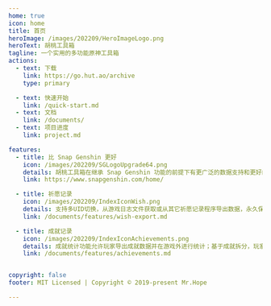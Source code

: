 ```yaml
---
home: true
icon: home
title: 首页
heroImage: /images/202209/HeroImageLogo.png
heroText: 胡桃工具箱
tagline: 一个实用的多功能原神工具箱
actions:
  - text: 下载
    link: https://go.hut.ao/archive
    type: primary

  - text: 快速开始
    link: /quick-start.md
  - text: 文档
    link: /documents/
  - text: 项目进度
    link: project.md

features:
  - title: 比 Snap Genshin 更好
    icon: /images/202209/SGLogoUpgrade64.png
    details: 胡桃工具箱在继承 Snap Genshin 功能的前提下有更广泛的数据支持和更好的客户端性能表现
    link: https://www.snapgenshin.com/home/

  - title: 祈愿记录
    icon: /images/202209/IndexIconWish.png
    details: 支持多UID切换，从游戏日志文件获取或从其它祈愿记录程序导出数据，永久保留玩家的祈愿记录
    link: /documents/features/wish-export.md

  - title: 成就记录
    icon: /images/202209/IndexIconAchievements.png
    details: 成就统计功能允许玩家导出成就数据并在游戏外进行统计；基于成就拆分，玩家可以对隐藏成就的阶段性目标进行管理
    link: /documents/features/achievements.md


copyright: false
footer: MIT Licensed | Copyright © 2019-present Mr.Hope

---
```


